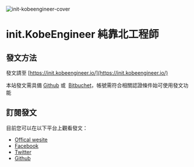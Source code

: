 ![init-kobeengineer-cover](https://init.kobeengineer.io/images/fb.jpg)

# init.KobeEngineer 純靠北工程師

## 發文方法
發文請至 [https://init.kobeengineer.io/](https://init.kobeengineer.io/)

本站發文需具備 [Github](https://github.com) 或  [Bitbuchet](bitbucket.org)，帳號需符合相關認證條件始可使用發文功能

## 訂閱發文
目前您可以在以下平台上觀看發文：
- [Offical wesite](https://init.kobeengineer.io/feed/)
- [Facebook](https://www.facebook.com/init.kobeengineer)
- [Twitter](https://twitter.com/inikobeengineer)
- [Github](https://github.com/kobeengineer/init)
